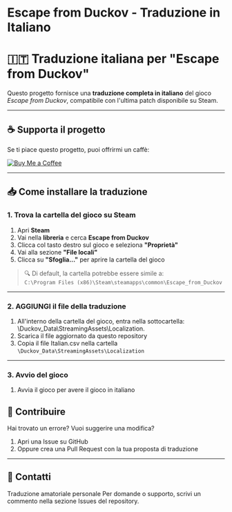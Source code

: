 # Escape from Duckov - Traduzione in Italiano

# 🇮🇹 Traduzione italiana per "Escape from Duckov"

Questo progetto fornisce una **traduzione completa in italiano** del gioco *Escape from Duckov*, compatibile con l'ultima patch disponibile su Steam.

---


## ☕ Supporta il progetto

Se ti piace questo progetto, puoi offrirmi un caffè:

[![Buy Me a Coffee](https://img.shields.io/badge/Buy%20Me%20a%20Coffee-%E2%98%95-yellow?style=for-the-badge)](https://www.buymeacoffee.com/lele344)

---

## 📥 Come installare la traduzione

### 1. Trova la cartella del gioco su Steam

1. Apri **Steam**
2. Vai nella **libreria** e cerca **Escape from Duckov**
3. Clicca col tasto destro sul gioco e seleziona **"Proprietà"**
4. Vai alla sezione **"File locali"**
5. Clicca su **"Sfoglia..."** per aprire la cartella del gioco

> 🔍 Di default, la cartella potrebbe essere simile a:  
> `C:\Program Files (x86)\Steam\steamapps\common\Escape_from_Duckov`

---

### 2. AGGIUNGI il file della traduzione

1. All'interno della cartella del gioco, entra nella sottocartella: \Duckov_Data\StreamingAssets\Localization.
2. Scarica il file aggiornato da questo repository
3. Copia il file Italian.csv nella cartella `\Duckov_Data\StreamingAssets\Localization`
---

### 3. Avvio del gioco

1. Avvia il gioco per avere il gioco in italiano

## 💬 Contribuire

Hai trovato un errore? Vuoi suggerire una modifica?

1. Apri una Issue su GitHub
2. Oppure crea una Pull Request con la tua proposta di traduzione

---

## 📧 Contatti

Traduzione amatoriale personale
Per domande o supporto, scrivi un commento nella sezione Issues del repository.


